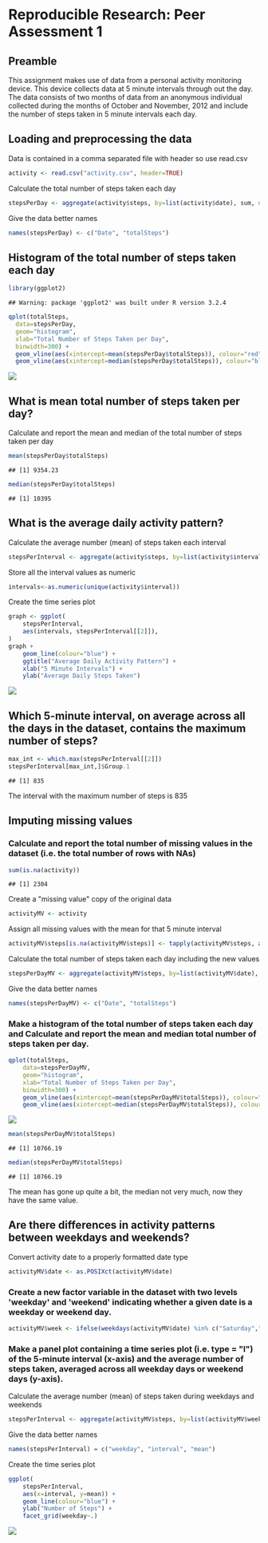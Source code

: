 # Reproducible Research: Peer Assessment 1

## Preamble

This assignment makes use of data from a personal activity monitoring device. This device collects data at 5 minute intervals through out the day. The data consists of two months of data from an anonymous individual collected during the months of October and November, 2012 and include the number of steps taken in 5 minute intervals each day.


## Loading and preprocessing the data
Data is contained in a comma separated file with header so use read.csv

```r
activity <- read.csv("activity.csv", header=TRUE)
```

Calculate the total number of steps taken each day

```r
stepsPerDay <- aggregate(activity$steps, by=list(activity$date), sum, na.rm=TRUE)
```

Give the data better names

```r
names(stepsPerDay) <- c("Date", "totalSteps")
```

## Histogram of the total number of steps taken each day

```r
library(ggplot2)
```

```
## Warning: package 'ggplot2' was built under R version 3.2.4
```

```r
qplot(totalSteps,
  data=stepsPerDay,
  geom="histogram",
  xlab="Total Number of Steps Taken per Day",
  binwidth=300) +
  geom_vline(aes(xintercept=mean(stepsPerDay$totalSteps)), colour="red") +
  geom_vline(aes(xintercept=median(stepsPerDay$totalSteps)), colour="blue", linetype="dashed")
```

![](PA1_template_files/figure-html/unnamed-chunk-4-1.png)

## What is mean total number of steps taken per day?

Calculate and report the mean and median of the total number of steps taken per day

```r
mean(stepsPerDay$totalSteps)
```

```
## [1] 9354.23
```

```r
median(stepsPerDay$totalSteps)
```

```
## [1] 10395
```

## What is the average daily activity pattern?

Calculate the average number (mean) of steps taken each interval

```r
stepsPerInterval <- aggregate(activity$steps, by=list(activity$interval), mean, na.rm=TRUE)
```

Store all the interval values as numeric

```r
intervals<-as.numeric(unique(activity$interval))
```

Create the time series plot

```r
graph <- ggplot(
    stepsPerInterval,
    aes(intervals, stepsPerInterval[[2]]),
)
graph + 
    geom_line(colour="blue") + 
    ggtitle("Average Daily Activity Pattern") +
    xlab("5 Minute Intervals") +
    ylab("Average Daily Steps Taken")
```

![](PA1_template_files/figure-html/unnamed-chunk-8-1.png)

## Which 5-minute interval, on average across all the days in the dataset, contains the maximum number of steps?


```r
max_int <- which.max(stepsPerInterval[[2]])
stepsPerInterval[max_int,]$Group.1
```

```
## [1] 835
```

The interval with the maximum number of steps is 835

## Imputing missing values

### Calculate and report the total number of missing values in the dataset (i.e. the total number of rows with NAs)


```r
sum(is.na(activity))
```

```
## [1] 2304
```

Create a "missing value" copy of the original data

```r
activityMV <- activity
```

Assign all missing values with the mean for that 5 minute interval

```r
activityMV$steps[is.na(activityMV$steps)] <- tapply(activityMV$steps, activityMV$interval, mean, na.rm=TRUE)
```

Calculate the total number of steps taken each day including the new values

```r
stepsPerDayMV <- aggregate(activityMV$steps, by=list(activityMV$date), sum, na.rm=TRUE)
```

Give the data better names

```r
names(stepsPerDayMV) <- c("Date", "totalSteps")
```

### Make a histogram of the total number of steps taken each day and Calculate and report the mean and median total number of steps taken per day.


```r
qplot(totalSteps,
    data=stepsPerDayMV,
    geom="histogram",
    xlab="Total Number of Steps Taken per Day",
    binwidth=300) +
    geom_vline(aes(xintercept=mean(stepsPerDayMV$totalSteps)), colour="red") +
    geom_vline(aes(xintercept=median(stepsPerDayMV$totalSteps)), colour="blue", linetype="dashed")
```

![](PA1_template_files/figure-html/unnamed-chunk-15-1.png)


```r
mean(stepsPerDayMV$totalSteps)
```

```
## [1] 10766.19
```

```r
median(stepsPerDayMV$totalSteps)
```

```
## [1] 10766.19
```

The mean has gone up quite a bit, the median not very much, now they have the same value.

## Are there differences in activity patterns between weekdays and weekends?

Convert activity date to a properly formatted date type

```r
activityMV$date <- as.POSIXct(activityMV$date)
```

### Create a new factor variable in the dataset with two levels 'weekday' and 'weekend' indicating whether a given date is a weekday or weekend day.

```r
activityMV$week <- ifelse(weekdays(activityMV$date) %in% c("Saturday","Sunday"), "weekend", "weekday")
```

### Make a panel plot containing a time series plot (i.e. type = "l") of the 5-minute interval (x-axis) and the average number of steps taken, averaged across all weekday days or weekend days (y-axis).

Calculate the average number (mean) of steps taken during weekdays and weekends

```r
stepsPerInterval <- aggregate(activityMV$steps, by=list(activityMV$week, activityMV$interval), mean, na.rm=TRUE)
```

Give the data better names

```r
names(stepsPerInterval) = c("weekday", "interval", "mean")
```

Create the time series plot

```r
ggplot(
    stepsPerInterval,
    aes(x=interval, y=mean)) +
    geom_line(colour="blue") +
    ylab("Number of Steps") +
    facet_grid(weekday~.)
```

![](PA1_template_files/figure-html/unnamed-chunk-21-1.png)

